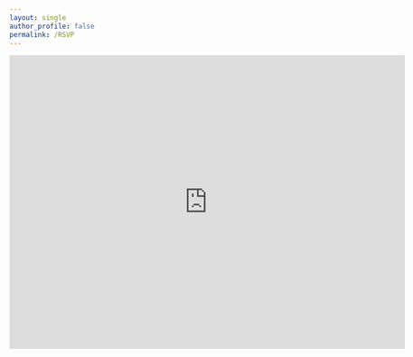 ```yaml
---
layout: single
author_profile: false
permalink: /RSVP  
---
```

  
<iframe src="https://docs.google.com/forms/d/e/1FAIpQLSe1vDCLtP2XOBWWpXo9rqIzD8uTXvQUR7J85OUeh2F-wMk6Ug/viewform?embedded=true" width="700" height="520" frameborder="0" marginheight="0" marginwidth="0">Loading...</iframe>
